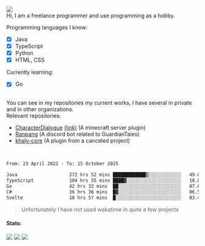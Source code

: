 ![](https://komarev.com/ghpvc/?username=iAtog&color=brightgreen) <br>
Hi, I am a freelance programmer and use programming as a hobby.<br>

Programming languages I know:
- [x] Java
- [x] TypeScript
- [x] Python
- [x] HTML, CSS

Currently learning:
- [x] Go
<br>
You can see in my repositories my current works, I have several in private and in other organizations.<br>
Relevant repositories:<br>

* [CharacterDialogue](https://github.com/iAtog/character-dialogue) [(link)](https://www.spigotmc.org/resources/95868/) (A minecraft server plugin)
* [Ranpang](https://github.com/iAtog/Ranpang) (A discord bot related to GuardianTales)
* [khaly-core](https://github.com/KhalyRPG/rpg) (A plugin from a canceled project)
<br>

<!--START_SECTION:waka-->

```txt
From: 23 April 2022 - To: 15 October 2025

Java                   272 hrs 52 mins ████████████▒░░░░░░░░░░░░   49.03 %
TypeScript             104 hrs 55 mins ████▓░░░░░░░░░░░░░░░░░░░░   18.85 %
Go                     42 hrs 32 mins  ██░░░░░░░░░░░░░░░░░░░░░░░   07.64 %
C#                     36 hrs 36 mins  █▓░░░░░░░░░░░░░░░░░░░░░░░   06.58 %
Svelte                 18 hrs 57 mins  █░░░░░░░░░░░░░░░░░░░░░░░░   03.41 %
```

<!--END_SECTION:waka-->
> Unfortunately I have not used wakatime in quite a few projects
#### Stats:
![](https://github-profile-summary-cards.vercel.app/api/cards/profile-details?username=iAtog&theme=github_dark)
![](https://github-profile-summary-cards.vercel.app/api/cards/stats?username=iAtog&theme=github_dark)
![](https://github-profile-summary-cards.vercel.app/api/cards/repos-per-language?username=iAtog&theme=github_dark) 
